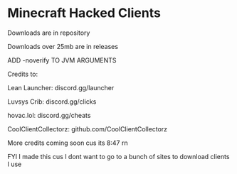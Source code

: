 # Minecraft Hacked Clients
Downloads are in repository

Downloads over 25mb are in releases

ADD -noverify TO JVM ARGUMENTS

Credits to:

Lean Launcher: discord.gg/launcher

Luvsys Crib: discord.gg/clicks

hovac.lol: discord.gg/cheats

CoolClientCollectorz: github.com/CoolClientCollectorz

More credits coming soon cus its 8:47 rn

FYI I made this cus I dont want to go to a bunch of sites to download clients I use
